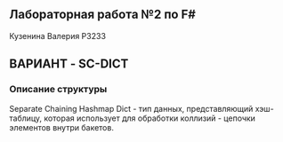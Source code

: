 ## Лабораторная работа №2 по F#

Кузенина Валерия P3233

## ВАРИАНТ - SC-DICT

### Описание структуры

Separate Chaining Hashmap Dict - тип данных, представляющий хэш-таблицу, которая использует для обработки коллизий - цепочки элементов внутри бакетов.

